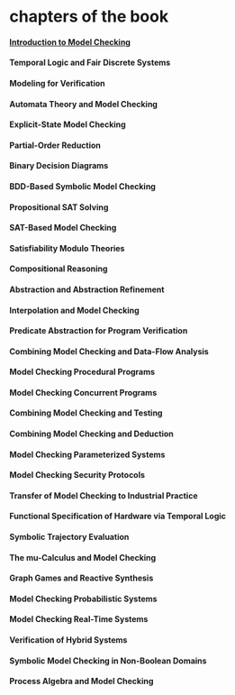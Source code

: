 # chapters of the book





#### [Introduction to Model Checking](./ch1_Intro.md)

#### Temporal Logic and Fair Discrete Systems

#### Modeling for Verification
#### Automata Theory and Model Checking
#### Explicit-State Model Checking
#### Partial-Order Reduction
#### Binary Decision Diagrams
#### BDD-Based Symbolic Model Checking
#### Propositional SAT Solving
#### SAT-Based Model Checking
#### Satisfiability Modulo Theories
#### Compositional Reasoning
#### Abstraction and Abstraction Refinement
#### Interpolation and Model Checking
#### Predicate Abstraction for Program Verification
#### Combining Model Checking and Data-Flow Analysis
#### Model Checking Procedural Programs
#### Model Checking Concurrent Programs
#### Combining Model Checking and Testing
#### Combining Model Checking and Deduction
#### Model Checking Parameterized Systems
#### Model Checking Security Protocols
#### Transfer of Model Checking to Industrial Practice
#### Functional Specification of Hardware via Temporal Logic
#### Symbolic Trajectory Evaluation
#### The mu-Calculus and Model Checking
#### Graph Games and Reactive Synthesis
#### Model Checking Probabilistic Systems
#### Model Checking Real-Time Systems
#### Verification of Hybrid Systems
#### Symbolic Model Checking in Non-Boolean Domains

#### Process Algebra and Model Checking  